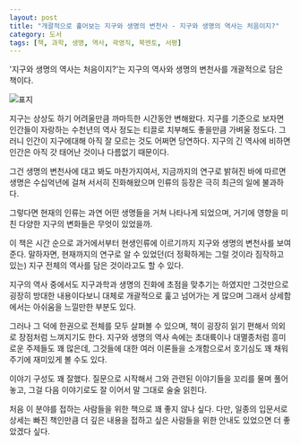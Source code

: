 ```yaml
---
layout: post
title: "개괄적으로 훑어보는 지구와 생명의 변천사 - 지구와 생명의 역사는 처음이지?"
category: 도서
tags: [책, 과학, 생명, 역사, 곽영직, 북멘토, 서평]
---
```


'지구와 생명의 역사는 처음이지?'는
지구의 역사와 생명의 변천사를 개괄적으로 담은 책이다.

![표지](https://images2.imgbox.com/cc/cc/94NYu6pO_o.jpg)

지구는 상상도 하기 어려울만큼 까마득한 시간동안 변해왔다.
지구를 기준으로 보자면 인간들이 자랑하는 수천년의 역사 정도는 티끌로 치부해도 좋을만큼 가벼울 정도다.
그러니 인간이 지구에대해 아직 잘 모르는 것도 어쩌면 당연하다.
지구의 긴 역사에 비하면 인간은 아직 갓 태어난 것이나 다름없기 때문이다.

그건 생명의 변천사에 대고 봐도 마찬가지여서,
지금까지의 연구로 밝혀진 바에 따르면
생명은 수십억년에 걸쳐 서서히 진화해왔으며
인류의 등장은 극히 최근의 일에 불과하다.

그렇다면 현재의 인류는 과연 어떤 생명들을 거쳐 나타나게 되었으며,
거기에 영향을 미친 다양한 지구의 변화들은 무엇이 있었을까.

이 책은 시간 순으로 과거에서부터 현생인류에 이르기까지
지구와 생명의 변천사를 보여준다.
말하자면, 현재까지의 연구로 알 수 있었던(더 정확하게는 그럴 것이라 짐작하고 있는)
지구 전체의 역사를 담은 것이라고도 할 수 있다.

지구의 역사 중에서도 지구과학과 생명의 진화에 초점을 맞추기는 하였지만
그것만으로 굉장히 방대한 내용이다보니
대체로 개괄적으로 훑고 넘어가는 게 많으며
그래서 상세함에서는 아쉬움을 느낄만한 부분도 있다.

그러나 그 덕에 한권으로 전체를 모두 살펴볼 수 있으며,
책이 굉장히 읽기 편해서 의외로 장점처럼 느껴지기도 한다.
지구와 생명의 역사 속에는 초대륙이나 대멸종처럼 흥미로운 주제들도 꽤 많은데,
그것들에 대한 여러 이론들을 소개함으로서 호기심도 꽤 채워주기에 재미있게 볼 수도 있다.

이야기 구성도 꽤 잘했다.
질문으로 시작해서 그와 관련된 이야기들을 꼬리를 물며 풀어놓고,
그걸 다음 이야기로도 잘 이어서 말 그대로 술술 읽힌다.

처음 이 분야를 접하는 사람들을 위한 책으로 꽤 좋지 않나 싶다.
다만, 일종의 입문서로 상세는 빠진 책인만큼
더 깊은 내용을 접하고 싶은 사람들을 위한 안내도 있었으면 더 좋았겠다 싶다.
